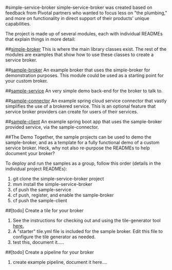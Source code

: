 #simple-service-broker
simple-service-broker was created based on feedback from Pivotal partners who wanted to focus less on "the plumbing," and more on functionality in direct support of their products' unique capabilities.

The project is made up of several modules, each with individual READMEs that explain things in more detail:

##[simple-broker](https://github.com/cf-platform-eng/simple-service-broker/tree/master/simple-broker)
This is where the main library classes exist. The rest of the modules are examples that show how to use these classes to create a service broker.

##[sample-broker](https://github.com/cf-platform-eng/simple-service-broker/tree/master/sample-broker)
An example broker that uses the simple-broker for demonstration purposes. This module could be used as a starting point for your custom broker.

##[sample-service](https://github.com/cf-platform-eng/simple-service-broker/tree/master/sample-service)
An very simple demo back-end for the broker to talk to.

##[sample-connector](https://github.com/cf-platform-eng/simple-service-broker/tree/master/sample-connector)
An example spring cloud service connector that vastly simplifies the use of a brokered service. This is an optional feature that service broker providers can create for users of their services.
 
##[sample-client](https://github.com/cf-platform-eng/simple-service-broker/tree/master/sample-client)
An example spring boot app that uses the sample-broker provided service, via the sample-connector.

##The Demo
Together, the sample projects can be used to demo the sample-broker, and as a template for a fully functional demo of a custom service broker. Heck, why not also re-purpose the READMEs to help document your broker?

To deploy and run the samples as a group, follow this order (details in the individual project READMEs):

1. git clone the simple-service-broker project
1. mvn install the simple-service-broker
1. cf push the sample-service
1. cf push, register, and enable the sample-broker
1. cf push the sample-client

##[todo] Create a tile for your broker

1. See the instructions for checking out and using the tile-generator tool [here.](https://github.com/cf-platform-eng/tile-generator)
1. A "starter" tile.yml file is included for the sample broker. Edit this file to configure the tile generator as needed.
1. test this, document it.....

##[todo] Create a pipeline for your broker

1. create example pipeline, document it here....
